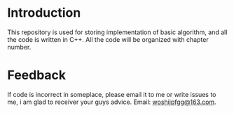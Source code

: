 # Introduction
This repository is used for storing implementation of basic algorithm, and all the code is written in C++. All the code will be organized with chapter number.

# Feedback
If code is incorrect in someplace, please email it to me or write issues to me, i am glad to receiver your guys advice.
Email: woshijpfgg@163.com.